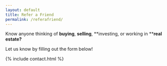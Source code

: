 ```yaml
---
layout: default
title: Refer a Friend
permalink: /referafriend/
---
```


Know anyone thinking of&nbsp;**buying**,&nbsp;**selling**,&nbsp;**investing, or working in&nbsp;****real estate?**

Let us know by filling out the form below!

{% include contact.html %}